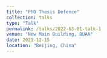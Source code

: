 ```yaml
---
title: "PhD Thesis Defence"
collection: talks
type: "Talk"
permalink: /talks/2022-03-01-talk-1
venue: "New Main Building, BUAA"
date: 2021-12-15
location: "Beijing, China"
---
```

